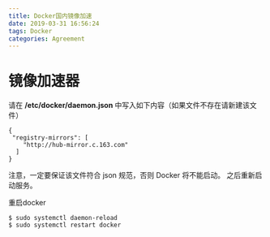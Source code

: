 ```yaml
---
title: Docker国内镜像加速
date: 2019-03-31 16:56:24
tags: Docker
categories: Agreement
---
```

# 镜像加速器
请在 **/etc/docker/daemon.json** 中写入如下内容（如果文件不存在请新建该文件）

```
{
 "registry-mirrors": [
    "http://hub-mirror.c.163.com"
  ]
}
```

注意，一定要保证该文件符合 json 规范，否则 Docker 将不能启动。
之后重新启动服务。

重启docker

```
$ sudo systemctl daemon-reload
$ sudo systemctl restart docker
```

